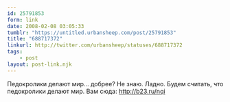 ```yaml
---
id: 25791853
form: link
date: 2008-02-08 03:05:33
tumblr: "https://untitled.urbansheep.com/post/25791853"
title: "688717372"
linkurl: http://twitter.com/urbansheep/statuses/688717372
tags:
    - post
layout: post-link.njk
---
```

<p>Педокролики делают мир&hellip; добрее? Не знаю. Ладно. Будем считать, что педокролики делают мир. Вам сюда: <a href="http://b23.ru/nqi">http://b23.ru/nqi</a></p>
